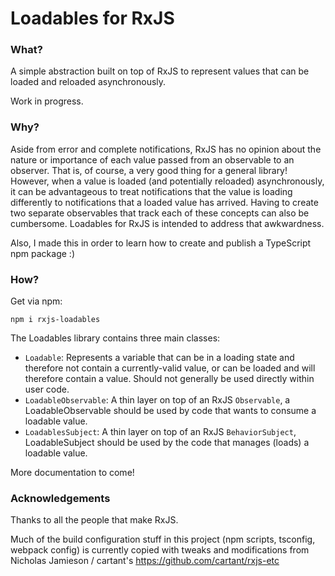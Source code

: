 # Loadables for RxJS

### What?

A simple abstraction built on top of RxJS to represent values that can be loaded and reloaded asynchronously.

Work in progress.

### Why?

Aside from error and complete notifications, RxJS has no opinion about the nature or importance of each value passed from an observable to an observer. That is, of course, a very good thing for a general library! However, when a value is loaded (and potentially reloaded) asynchronously, it can be advantageous to treat notifications that the value is loading differently to notifications that a loaded value has arrived. Having to create two separate observables that track each of these concepts can also be cumbersome. Loadables for RxJS is intended to address that awkwardness.

Also, I made this in order to learn how to create and publish a TypeScript npm package :)

### How?

Get via npm:

```
npm i rxjs-loadables
```

The Loadables library contains three main classes:

- `Loadable`: Represents a variable that can be in a loading state and therefore not contain a currently-valid value, or can be loaded and will therefore contain a value. Should not generally be used directly within user code.
- `LoadableObservable`: A thin layer on top of an RxJS `Observable`, a LoadableObservable should be used by code that wants to consume a loadable value.
- `LoadablesSubject`: A thin layer on top of an RxJS `BehaviorSubject`, LoadableSubject should be used by the code that manages (loads) a loadable value.

More documentation to come!

### Acknowledgements

Thanks to all the people that make RxJS.

Much of the build configuration stuff in this project (npm scripts, tsconfig, webpack config) is currently copied with tweaks and modifications from Nicholas Jamieson / cartant's https://github.com/cartant/rxjs-etc
